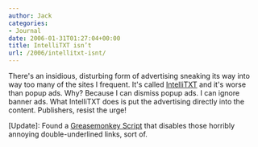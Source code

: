 ```yaml
---
author: Jack
categories:
- Journal
date: 2006-01-31T01:27:04+00:00
title: IntelliTXT isn’t
url: /2006/intellitxt-isnt/
---
```


There's an insidious, disturbing form of advertising sneaking its way into way too many of the sites I frequent. It's called [IntelliTXT](<http://www.vibrantmedia.com/site2005/web_02.html>) and it's worse than popup ads. Why? Because I can dismiss popup ads. I can ignore banner ads. What IntelliTXT does is put the advertising directly into the content. Publishers, resist the urge! 

[Update]: Found a [Greasemonkey Script](<http://slashetc.net/code/intellitxt-disabler.user.js>) that disables those horribly annoying double-underlined links, sort of.